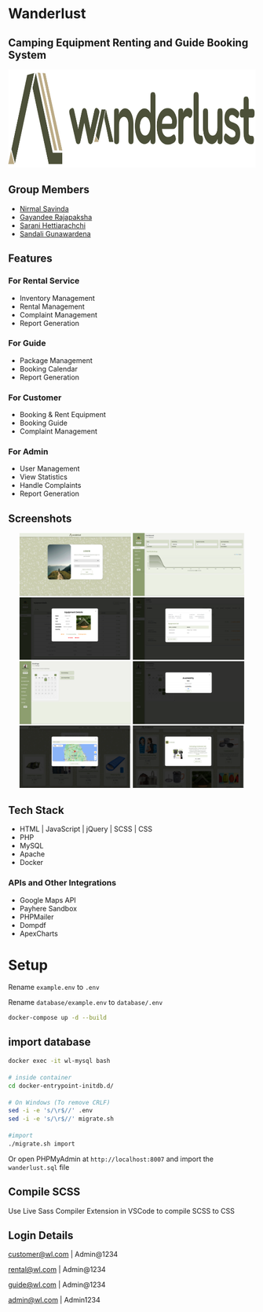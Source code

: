 # Wanderlust

## Camping Equipment Renting and Guide Booking System


<p align="center">
  <img src="https://github.com/wanderlust-group-project-1/wanderlust/blob/main/Logo.png?raw=true" alt="Wanderlust Logo"  height="200">
</p>



## Group Members 

- [Nirmal Savinda](https://www.github.com/nsavinda)
- [Gayandee Rajapaksha](https://www.github.com/Gayandee)
- [Sarani Hettiarachchi](https://www.github.com/Zaras00)
- [Sandali Gunawardena](https://www.github.com/Sandali-Upekha)


## Features

### For Rental Service

- Inventory Management
- Rental Management
- Complaint Management
- Report Generation


### For Guide

- Package Management
- Booking Calendar 
- Report Generation


### For Customer

- Booking & Rent Equipment
- Booking Guide
- Complaint Management


### For Admin

- User Management
- View Statistics
- Handle Complaints
- Report Generation



## Screenshots

<!-- Center 2 column layout -->
<p align="center">
  <img src="https://github.com/wanderlust-group-project-1/wanderlust/blob/main/docs/1.png?raw=true"  width="45%">
    <img src="https://github.com/wanderlust-group-project-1/wanderlust/blob/main/docs/2.png?raw=true" width="45%">
    <img src="https://github.com/wanderlust-group-project-1/wanderlust/blob/main/docs/3.png?raw=true"  width="45%">
        <img src="https://github.com/wanderlust-group-project-1/wanderlust/blob/main/docs/4.png?raw=true"  width="45%">
    <img src="https://github.com/wanderlust-group-project-1/wanderlust/blob/main/docs/5.png?raw=true"  width="45%">
    <img src="https://github.com/wanderlust-group-project-1/wanderlust/blob/main/docs/6.png?raw=true"  width="45%">
    <img src="https://github.com/wanderlust-group-project-1/wanderlust/blob/main/docs/7.png?raw=true"  width="45%">
        <img src="https://github.com/wanderlust-group-project-1/wanderlust/blob/main/docs/8.png?raw=true"  width="45%">



</p>

## Tech Stack

- HTML | JavaScript | jQuery | SCSS | CSS
- PHP
- MySQL
- Apache
- Docker


### APIs and Other Integrations

- Google Maps API
- Payhere Sandbox
- PHPMailer
- Dompdf
- ApexCharts


# Setup

Rename `example.env` to `.env`

Rename `database/example.env` to `database/.env`



```bash
docker-compose up -d --build
```

## import database

```bash
docker exec -it wl-mysql bash

# inside container
cd docker-entrypoint-initdb.d/

# On Windows (To remove CRLF)
sed -i -e 's/\r$//' .env
sed -i -e 's/\r$//' migrate.sh

#import
./migrate.sh import
```
Or open PHPMyAdmin at `http://localhost:8007` and import the `wanderlust.sql` file

## Compile SCSS

Use Live Sass Compiler Extension in VSCode to compile SCSS to CSS

## Login Details

customer@wl.com | Admin@1234

rental@wl.com | Admin@1234

guide@wl.com | Admin@1234

admin@wl.com | Admin1234